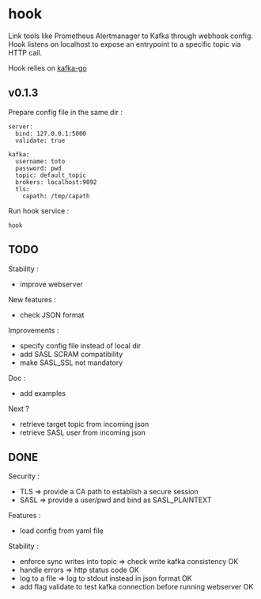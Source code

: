 # hook

Link tools like Prometheus Alertmanager to Kafka through webhook config.    
Hook listens on localhost to expose an entrypoint to a specific topic via HTTP call.

Hook relies on [kafka-go](https://github.com/segmentio/kafka-go.git) 

## v0.1.3

Prepare config file in the same dir :  
```
server:
  bind: 127.0.0.1:5000
  validate: true

kafka:
  username: toto
  password: pwd
  topic: default_topic
  brokers: localhost:9092
  tls:
    capath: /tmp/capath
```

Run hook service :  
```
hook
```

## TODO

Stability : 
- improve webserver

New features : 
- check JSON format 

Improvements : 
- specify config file instead of local dir
- add SASL SCRAM compatibility
- make SASL_SSL not mandatory

Doc : 
- add examples

Next ?
- retrieve target topic from incoming json
- retrieve SASL user from incoming json

## DONE

Security : 
- TLS => provide a CA path to establish a secure session
- SASL => provide a user/pwd and bind as SASL_PLAINTEXT

Features :
- load config from yaml file 

Stability : 
- enforce sync writes into topic => check write kafka consistency OK
- handle errors => http status code OK 
- log to a file => log to stdout instead in json format OK
- add flag validate to test kafka connection before running webserver OK